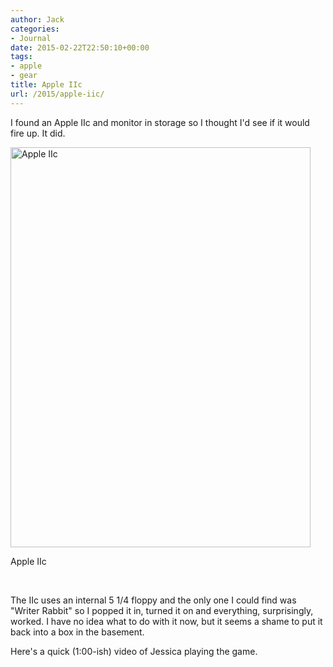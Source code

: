 ```yaml
---
author: Jack
categories:
- Journal
date: 2015-02-22T22:50:10+00:00
tags:
- apple
- gear
title: Apple IIc
url: /2015/apple-iic/
---
```


I found an Apple IIc and monitor in storage so I thought I'd see if it would fire up. It did.

<div id="attachment_4323" style="width: 490px" class="wp-caption alignnone">
  <a href="/wp-content/uploads/2015/02/IMG_0743.jpg"><img class="wp-image-4323 size-full" src="/wp-content/uploads/2015/02/IMG_0743.jpg" alt="Apple IIc" width="480" height="640" srcset="/wp-content/uploads/2015/02/IMG_0743.jpg 480w, /wp-content/uploads/2015/02/IMG_0743-225x300.jpg 225w" sizes="(max-width: 480px) 100vw, 480px" /></a>
  
  <p class="wp-caption-text">
    Apple IIc
  </p>
</div>

&nbsp;

The IIc uses an internal 5 1/4 floppy and the only one I could find was "Writer Rabbit" so I popped it in, turned it on and everything, surprisingly, worked. I have no idea what to do with it now, but it seems a shame to put it back into a box in the basement.

Here's a quick (1:00-ish) video of Jessica playing the game.

<span class="embed-youtube" style="text-align:center; display: block;"></span>